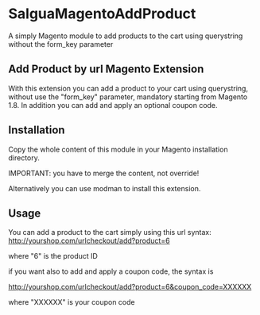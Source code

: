 SalguaMagentoAddProduct
=======================

A simply Magento module to add products to the cart using querystring without the form_key parameter

Add Product by url Magento Extension
------------------------------------

With this extension you can add a product to your cart using querystring, without use the "form_key" parameter, mandatory starting from Magento 1.8. 
In addition you can add and apply an optional coupon code.

Installation
------------

Copy the whole content of this module in your Magento installation directory. 

IMPORTANT: you have to merge the content, not override!

Alternatively you can use modman to install this extension.


Usage
-----

You can add a product to the cart simply using this url syntax:
http://yourshop.com/urlcheckout/add?product=6

where "6" is the product ID

if you want also to add and apply a coupon code, the syntax is

http://yourshop.com/urlcheckout/add?product=6&coupon_code=XXXXXX

where "XXXXXX" is your coupon code


